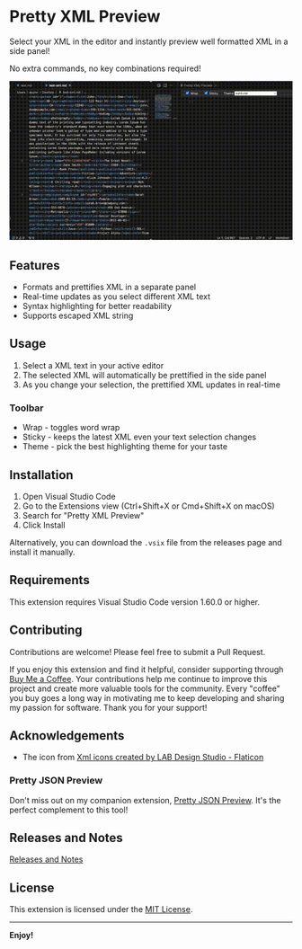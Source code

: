 # Pretty XML Preview

Select your XML in the editor and instantly preview well formatted XML in a side panel!

No extra commands, no key combinations required!

![Pretty XML Preview Basic Features](resources/prettyXmlPreview1.gif)

## Features

- Formats and prettifies XML in a separate panel
- Real-time updates as you select different XML text
- Syntax highlighting for better readability
- Supports escaped XML string

## Usage

1. Select a XML text in your active editor
2. The selected XML will automatically be prettified in the side panel
3. As you change your selection, the prettified XML updates in real-time

### Toolbar

- Wrap - toggles word wrap
- Sticky - keeps the latest XML even your text selection changes
- Theme - pick the best highlighting theme for your taste

## Installation

1. Open Visual Studio Code
2. Go to the Extensions view (Ctrl+Shift+X or Cmd+Shift+X on macOS)
3. Search for "Pretty XML Preview"
4. Click Install

Alternatively, you can download the `.vsix` file from the releases page and install it manually.

## Requirements

This extension requires Visual Studio Code version 1.60.0 or higher.

## Contributing

Contributions are welcome! Please feel free to submit a Pull Request.

If you enjoy this extension and find it helpful, consider supporting through [Buy Me a Coffee](https://buymeacoffee.com/applerk). Your contributions help me continue to improve this project and create more valuable tools for the community. Every "coffee" you buy goes a long way in motivating me to keep developing and sharing my passion for software. Thank you for your support!

## Acknowledgements

- The icon from [Xml icons created by LAB Design Studio - Flaticon](https://www.flaticon.com/free-icons/xml)

### Pretty JSON Preview

Don't miss out on my companion extension, [Pretty JSON Preview](https://marketplace.visualstudio.com/items?itemName=appler.pretty-json-preview). It's the perfect complement to this tool!

## Releases and Notes

[Releases and Notes](https://github.com/appler1009/vscode-xml-prettify/releases)

## License

This extension is licensed under the [MIT License](LICENSE).

---

**Enjoy!**